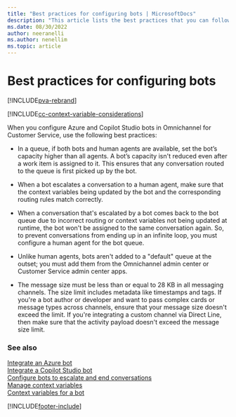 ```yaml
---
title: "Best practices for configuring bots | MicrosoftDocs"
description: "This article lists the best practices that you can follow when you configure Azure and Copilot Studio bots in Omnichannel for Customer Service."
ms.date: 08/30/2022
author: neeranelli
ms.author: nenellim
ms.topic: article
---
```


# Best practices for configuring bots

[!INCLUDE[pva-rebrand](../../includes/cc-pva-rebrand.md)]

[!INCLUDE[cc-context-variable-considerations](../../includes/cc-context-variable-considerations.md)]

When you configure Azure and Copilot Studio bots in Omnichannel for Customer Service, use the following best practices:

- In a queue, if both bots and human agents are available, set the bot’s capacity higher than all agents. A bot’s capacity isn't reduced even after a work item is assigned to it. This ensures that any conversation routed to the queue is first picked up by the bot.

- When a bot escalates a conversation to a human agent, make sure that the context variables being updated by the bot and the corresponding routing rules match correctly.

- When a conversation that's escalated by a bot comes back to the bot queue due to incorrect routing or context variables not being updated at runtime, the bot won't be assigned to the same conversation again. So, to prevent conversations from ending up in an infinite loop, you must configure a human agent for the bot queue.

- Unlike human agents, bots aren't added to a "default" queue at the outset; you must add them from the Omnichannel admin center or Customer Service admin center apps.  

- The message size must be less than or equal to 28 KB in all messaging channels. The size limit includes metadata like timestamps and tags. If you're a bot author or developer and want to pass complex cards or message types across channels, ensure that your message size doesn't exceed the limit. If you're integrating a custom channel via Direct Line, then make sure that the activity payload doesn't exceed the message size limit.


### See also

[Integrate an Azure bot](configure-bot-azure.md)  
[Integrate a Copilot Studio bot](configure-bot-virtual-agent.md)  
[Configure bots to escalate and end conversations](../develop/bot-escalate-end-conversation.md)  
[Manage context variables](manage-context-variables.md)  
[Context variables for a bot](context-variables-for-bot.md)  

[!INCLUDE[footer-include](../../includes/footer-banner.md)]
